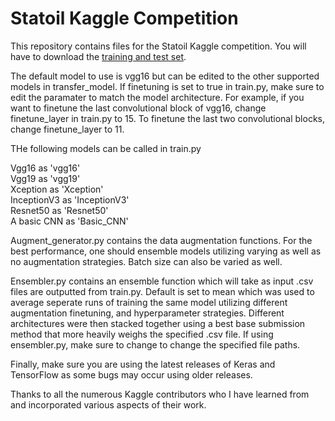 # Statoil Kaggle Competition

This repository contains files for the Statoil Kaggle competition. You will have to download the [training and test set](https://www.kaggle.com/c/statoil-iceberg-classifier-challenge/data). 

The default model to use is vgg16 but can be edited to the other supported models in transfer_model. If finetuning is set to true in train.py, make sure to edit the paramater to match the model architecture. 
For example, if you want to finetune the last convolutional block of vgg16, change finetune_layer in train.py to 15. To finetune the last two convolutional blocks, change finetune_layer to 11. 

THe following models can be called in train.py

Vgg16 as 'vgg16'  
Vgg19 as 'vgg19'  
Xception as 'Xception'  
InceptionV3 as 'InceptionV3'  
Resnet50 as 'Resnet50'  
A basic CNN as 'Basic_CNN'  

Augment_generator.py contains the data augmentation functions. For the best performance, one should ensemble models utilizing varying as well as no augmentation strategies. Batch size can also be varied as well. 

Ensembler.py contains an ensemble function which will take as input .csv files are outputted from train.py. Default is set to mean which was used to average seperate runs of training the same model utilizing different augmentation
finetuning, and hyperparameter strategies. Different architectures were then stacked together using a best base submission method that more heavily weighs the specified .csv file. If using ensembler.py, make sure to change to
change the specified file paths.

Finally, make sure you are using the latest releases of Keras and TensorFlow as some bugs may occur using older releases. 

Thanks to all the numerous Kaggle contributors who I have learned from and incorporated various aspects of their work. 